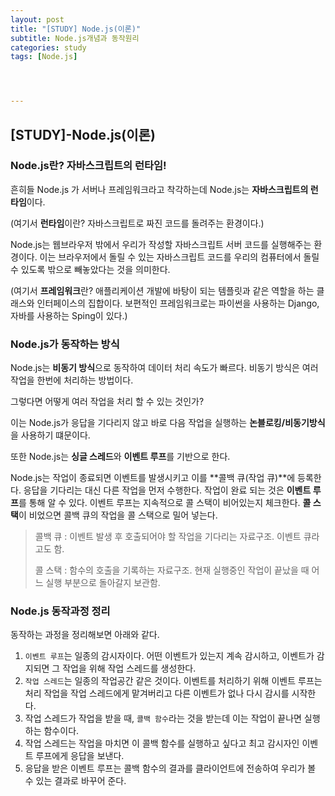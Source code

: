 ```yaml
---
layout: post
title: "[STUDY] Node.js(이론)"
subtitle: Node.js개념과 동작원리
categories: study
tags: [Node.js]




---
```




## [STUDY]-Node.js(이론)

### Node.js란? 자바스크립트의 런타임!

흔히들 Node.js 가 서버나 프레임워크라고 착각하는데 Node.js는 **자바스크립트의 런타임**이다.

(여기서 **런타임**이란? 자바스크립트로 짜진 코드를 돌려주는 환경이다.)

Node.js는 웹브라우저 밖에서 우리가 작성할 자바스크립트 서버 코드를 실행해주는 환경이다. 이는 브라우저에서 돌릴 수 있는 자바스크립트 코드를 우리의 컴퓨터에서 돌릴 수 있도록 밖으로 빼놓았다는 것을 의미한다.

(여기서 **프레임워크**란? 애플리케이션 개발에 바탕이 되는 템플릿과 같은 역할을 하는 클래스와 인터페이스의 집합이다. 보편적인 프레임워크로는 파이썬을 사용하는 Django, 자바를 사용하는 Sping이 있다.)



### Node.js가 동작하는 방식

Node.js는 **비동기 방식**으로 동작하여 데이터 처리 속도가 빠르다. 비동기 방식은 여러 작업을 한번에 처리하는 방법이다.

그렇다면 어떻게 여러 작업을 처리 할 수 있는 것인가?

이는 Node.js가 응답을 기다리지 않고 바로 다음 작업을 실행하는 **논블로킹/비동기방식**을 사용하기 떄문이다.

또한 Node.js는 **싱글 스레드**와 **이벤트 루프**를 기반으로 한다.

Node.js는 작업이 종료되면 이벤트를 발생시키고 이를 **콜백 큐(작업 큐)**에 등록한다. 응답을 기다리는 대신 다른 작업을 먼저 수행한다. 작업이 완료 되는 것은 **이벤트 루프**를 통해 알 수 있다. 이벤트 루프는 지속적으로 콜 스택이 비어있는지 체크한다. **콜 스택**이 비었으면 콜백 큐의 작업을 콜 스택으로 밀어 넣는다.

> 콜백 큐 : 이벤트 발생 후 호출되어야 할 작업을 기다리는 자료구조. 이벤트 큐라고도 함.
>
> 콜 스택 : 함수의 호출을 기록하는 자료구조. 현재 실행중인 작업이 끝났을 때 어느 실행 부분으로 돌아갈지 보관함.



### Node.js 동작과정 정리

동작하는 과정을 정리해보면 아래와 같다.

1. `이벤트 루프`는 일종의 감시자이다. 어떤 이벤트가 있는지 계속 감시하고, 이벤트가 감지되면 그 작업을 위해 작업 스레드를 생성한다.
2. `작업 스레드`는 일종의 작업공간 같은 것이다. 이벤트를 처리하기 위해 이벤트 루프는 처리 작업을 작업 스레드에게 맡겨버리고 다른 이벤트가 없나 다시 감시를 시작한다.
3. 작업 스레드가 작업을 받을 때, `콜백 함수`라는 것을 받는데 이는 작업이 끝나면 실행하는 함수이다.
4. 작업 스레드는 작업을 마치면 이 콜백 함수를 실행하고 싶다고 최고 감시자인 이벤트 루프에게 응답을 보낸다.
5. 응답을 받은 이벤트 루프는 콜백 함수의 결과를 클라이언트에 전송하여 우리가 볼 수 있는 결과로 바꾸어 준다.
